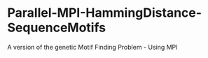 # Parallel-MPI-HammingDistance-SequenceMotifs
A version of the genetic Motif Finding Problem  - Using MPI
